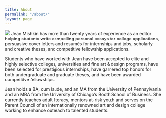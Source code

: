 ```yaml
---
title: About
permalink: "/about/"
layout: page
---
```


<img src="{{ site.url }}/images/portrait.jpg" class="float-left mr3 mb1">
Jean Mishkin has more than twenty years of experience as an editor helping students write compelling personal essays for college applications, persuasive cover letters and resumés for internships and jobs, scholarly and creative theses, and competitive fellowship applications.

Students who have worked with Jean have been accepted to elite and highly selective colleges, universities and fine art & design programs, have been selected for prestigious internships, have garnered top honors for both undergraduate and graduate theses, and have been awarded competitive fellowships.

Jean holds a BA, cum laude, and an MA from the University of Pennsylvania and an MBA from the University of Chicago’s Booth School of Business. She currently teaches adult literacy, mentors at-risk youth and serves on the Parent Council of an internationally renowned art and design college working to enhance outreach to talented students.
